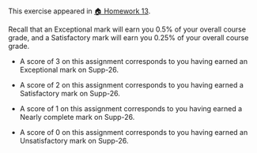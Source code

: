 This exercise appeared in <a href="assignment: 🏠 Homework 13">🏠 Homework 13</a>.

Recall that an Exceptional mark will earn you 0.5% of your overall course grade, and a Satisfactory mark will earn you 0.25% of your overall course grade.

* A score of 3 on this assignment corresponds to you having earned an Exceptional mark on Supp-26.

* A score of 2 on this assignment corresponds to you having earned a Satisfactory mark on Supp-26.

* A score of 1 on this assignment corresponds to you having earned a Nearly complete mark on Supp-26.

* A score of 0 on this assignment corresponds to you having earned an Unsatisfactory mark on Supp-26.